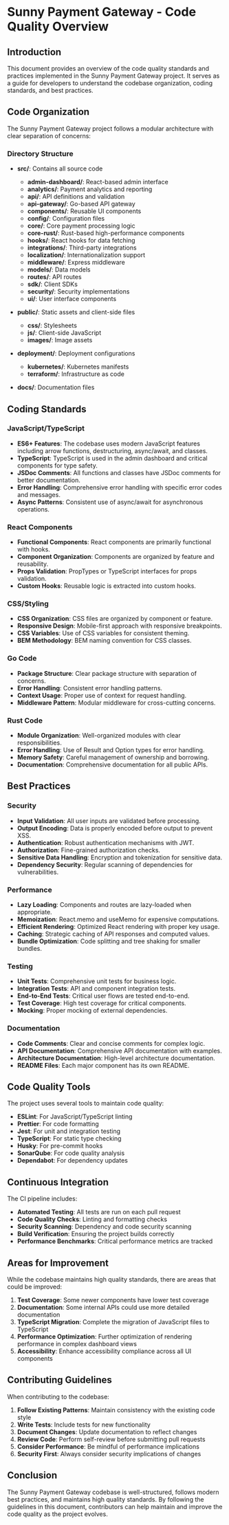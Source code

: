 # Sunny Payment Gateway - Code Quality Overview

## Introduction

This document provides an overview of the code quality standards and practices implemented in the Sunny Payment Gateway project. It serves as a guide for developers to understand the codebase organization, coding standards, and best practices.

## Code Organization

The Sunny Payment Gateway project follows a modular architecture with clear separation of concerns:

### Directory Structure

- **src/**: Contains all source code
  - **admin-dashboard/**: React-based admin interface
  - **analytics/**: Payment analytics and reporting
  - **api/**: API definitions and validation
  - **api-gateway/**: Go-based API gateway
  - **components/**: Reusable UI components
  - **config/**: Configuration files
  - **core/**: Core payment processing logic
  - **core-rust/**: Rust-based high-performance components
  - **hooks/**: React hooks for data fetching
  - **integrations/**: Third-party integrations
  - **localization/**: Internationalization support
  - **middleware/**: Express middleware
  - **models/**: Data models
  - **routes/**: API routes
  - **sdk/**: Client SDKs
  - **security/**: Security implementations
  - **ui/**: User interface components

- **public/**: Static assets and client-side files
  - **css/**: Stylesheets
  - **js/**: Client-side JavaScript
  - **images/**: Image assets

- **deployment/**: Deployment configurations
  - **kubernetes/**: Kubernetes manifests
  - **terraform/**: Infrastructure as code

- **docs/**: Documentation files

## Coding Standards

### JavaScript/TypeScript

- **ES6+ Features**: The codebase uses modern JavaScript features including arrow functions, destructuring, async/await, and classes.
- **TypeScript**: TypeScript is used in the admin dashboard and critical components for type safety.
- **JSDoc Comments**: All functions and classes have JSDoc comments for better documentation.
- **Error Handling**: Comprehensive error handling with specific error codes and messages.
- **Async Patterns**: Consistent use of async/await for asynchronous operations.

### React Components

- **Functional Components**: React components are primarily functional with hooks.
- **Component Organization**: Components are organized by feature and reusability.
- **Props Validation**: PropTypes or TypeScript interfaces for props validation.
- **Custom Hooks**: Reusable logic is extracted into custom hooks.

### CSS/Styling

- **CSS Organization**: CSS files are organized by component or feature.
- **Responsive Design**: Mobile-first approach with responsive breakpoints.
- **CSS Variables**: Use of CSS variables for consistent theming.
- **BEM Methodology**: BEM naming convention for CSS classes.

### Go Code

- **Package Structure**: Clear package structure with separation of concerns.
- **Error Handling**: Consistent error handling patterns.
- **Context Usage**: Proper use of context for request handling.
- **Middleware Pattern**: Modular middleware for cross-cutting concerns.

### Rust Code

- **Module Organization**: Well-organized modules with clear responsibilities.
- **Error Handling**: Use of Result and Option types for error handling.
- **Memory Safety**: Careful management of ownership and borrowing.
- **Documentation**: Comprehensive documentation for all public APIs.

## Best Practices

### Security

- **Input Validation**: All user inputs are validated before processing.
- **Output Encoding**: Data is properly encoded before output to prevent XSS.
- **Authentication**: Robust authentication mechanisms with JWT.
- **Authorization**: Fine-grained authorization checks.
- **Sensitive Data Handling**: Encryption and tokenization for sensitive data.
- **Dependency Security**: Regular scanning of dependencies for vulnerabilities.

### Performance

- **Lazy Loading**: Components and routes are lazy-loaded when appropriate.
- **Memoization**: React.memo and useMemo for expensive computations.
- **Efficient Rendering**: Optimized React rendering with proper key usage.
- **Caching**: Strategic caching of API responses and computed values.
- **Bundle Optimization**: Code splitting and tree shaking for smaller bundles.

### Testing

- **Unit Tests**: Comprehensive unit tests for business logic.
- **Integration Tests**: API and component integration tests.
- **End-to-End Tests**: Critical user flows are tested end-to-end.
- **Test Coverage**: High test coverage for critical components.
- **Mocking**: Proper mocking of external dependencies.

### Documentation

- **Code Comments**: Clear and concise comments for complex logic.
- **API Documentation**: Comprehensive API documentation with examples.
- **Architecture Documentation**: High-level architecture documentation.
- **README Files**: Each major component has its own README.

## Code Quality Tools

The project uses several tools to maintain code quality:

- **ESLint**: For JavaScript/TypeScript linting
- **Prettier**: For code formatting
- **Jest**: For unit and integration testing
- **TypeScript**: For static type checking
- **Husky**: For pre-commit hooks
- **SonarQube**: For code quality analysis
- **Dependabot**: For dependency updates

## Continuous Integration

The CI pipeline includes:

- **Automated Testing**: All tests are run on each pull request
- **Code Quality Checks**: Linting and formatting checks
- **Security Scanning**: Dependency and code security scanning
- **Build Verification**: Ensuring the project builds correctly
- **Performance Benchmarks**: Critical performance metrics are tracked

## Areas for Improvement

While the codebase maintains high quality standards, there are areas that could be improved:

1. **Test Coverage**: Some newer components have lower test coverage
2. **Documentation**: Some internal APIs could use more detailed documentation
3. **TypeScript Migration**: Complete the migration of JavaScript files to TypeScript
4. **Performance Optimization**: Further optimization of rendering performance in complex dashboard views
5. **Accessibility**: Enhance accessibility compliance across all UI components

## Contributing Guidelines

When contributing to the codebase:

1. **Follow Existing Patterns**: Maintain consistency with the existing code style
2. **Write Tests**: Include tests for new functionality
3. **Document Changes**: Update documentation to reflect changes
4. **Review Code**: Perform self-review before submitting pull requests
5. **Consider Performance**: Be mindful of performance implications
6. **Security First**: Always consider security implications of changes

## Conclusion

The Sunny Payment Gateway codebase is well-structured, follows modern best practices, and maintains high quality standards. By following the guidelines in this document, contributors can help maintain and improve the code quality as the project evolves.